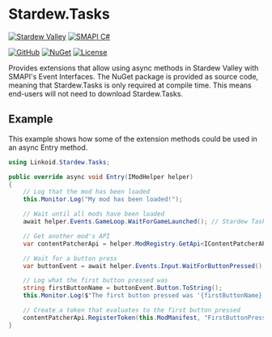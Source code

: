 # Stardew.Tasks

[![Stardew Valley](https://custom-icon-badges.demolab.com/badge/Stardew_Valley-FFD58E.svg?logo=stardewvalley)](https://stardewvalleywiki.com/Stardew_Valley)
[![SMAPI C#](https://custom-icon-badges.demolab.com/badge/SMAPI-C%23-%23239120.svg?logo=smapi)](https://stardewvalleywiki.com/Modding:Modder_Guide/Get_Started)

[![GitHub](https://img.shields.io/badge/GitHub-%23121011.svg?logo=github&logoColor=white)](https://github.com/linkoid/Stardew.Tasks)
[![NuGet](https://img.shields.io/nuget/v/Linkoid.Stardew.Tasks?logo=nuget&logoColor=fff&label=NuGet)](https://www.nuget.org/packages/Linkoid.Stardew.Tasks)
[![License](https://img.shields.io/github/license/linkoid/Stardew.Tasks)](https://github.com/linkoid/Stardew.Tasks?tab=MIT-1-ov-file)

Provides extensions that allow using async methods in Stardew Valley with SMAPI's Event Interfaces.
The NuGet package is provided as source code, meaning that Stardew.Tasks is only required at compile time. This means end-users will not need to download Stardew.Tasks.

## Example
This example shows how some of the extension methods could be used in an async Entry method.
```cs
using Linkoid.Stardew.Tasks;

public override async void Entry(IModHelper helper)
{
    // Log that the mod has been loaded
    this.Monitor.Log("My mod has been loaded!");

    // Wait until all mods have been loaded
    await helper.Events.GameLoop.WaitForGameLaunched(); // Stardew Tasks Extension

    // Get another mod's API
    var contentPatcherApi = helper.ModRegistry.GetApi<IContentPatcherAPI>("Pathoschild.ContentPatcher");

    // Wait for a button press
    var buttonEvent = await helper.Events.Input.WaitForButtonPressed(); // Stardew Tasks Extension

    // Log what the first button pressed was
    string firstButtonName = buttonEvent.Button.ToString();
    this.Monitor.Log($"The first button pressed was '{firstButtonName}'");

    // Create a token that evaluates to the first button pressed
    contentPatcherApi.RegisterToken(this.ModManifest, "FirstButtonPressed", () => new string[] { firstButtonName });
}
```
